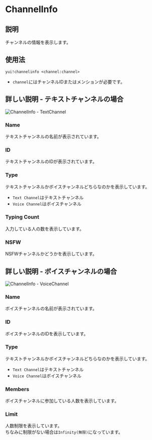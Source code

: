 # ChannelInfo

## 説明

チャンネルの情報を表示します。

## 使用法

`yui!channelinfo <channel:channel>`

- `channel`にはチャンネルIDまたはメンションが必要です。

## 詳しい説明 - テキストチャンネルの場合

![ChannelInfo - TextChannel](https://i.imgur.com/w7LyQEX.png)

### Name

テキストチャンネルの名前が表示されています。

### ID

テキストチャンネルのIDが表示されています。

### Type

テキストチャンネルかボイスチャンネルどちらなのかを表示しています。

- `Text Channel`はテキストチャンネル
- `Voice Channel`はボイスチャンネル

### Typing Count

入力している人の数を表示しています。

### NSFW

NSFWチャンネルかどうかを表示しています。

## 詳しい説明 - ボイスチャンネルの場合

![ChannelInfo - VoiceChannel](https://i.imgur.com/QqVaEI9.png)

### Name

ボイスチャンネルの名前が表示されています。

### ID

ボイスチャンネルのIDを表示しています。

### Type

テキストチャンネルかボイスチャンネルどちらなのかを表示しています。

- `Text Channel`はテキストチャンネル
- `Voice Channel`はボイスチャンネル

### Members

ボイスチャンネルに参加している人数を表示しています。

### Limit

人数制限を表示しています。  
ちなみに制限がない場合は`Infinity(無限)`になっています。